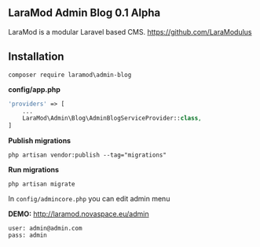 LaraMod Admin Blog 0.1 Alpha
----------------------------
LaraMod is a modular Laravel based CMS.
https://github.com/LaraModulus

Installation
---------------
```
composer require laramod\admin-blog
```
 **config/app.php**
 
```php 
'providers' => [
    ...
    LaraMod\Admin\Blog\AdminBlogServiceProvider::class,
]
```
**Publish migrations**
```
php artisan vendor:publish --tag="migrations"
```
**Run migrations**
```
php artisan migrate
```

In `config/admincore.php` you can edit admin menu

**DEMO:** http://laramod.novaspace.eu/admin
```
user: admin@admin.com
pass: admin
```